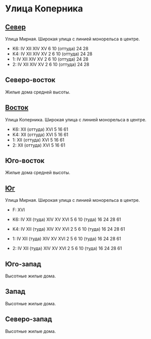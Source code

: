 # Улица Коперника

## [Север](./10420090.md)

Улица Мирная.
Широкая улица с линией монорельса в центре.

* K6:   IV  XII XIV XV
        6   10 (оттуда) 24  28
* K4:   IV  XII XIV XV
        2   6   10 (оттуда) 24  28
* 1:    IV  XII XIV XV
        2   6   10 (оттуда) 24  28
* 2:    IV  XII XIV XV
        2   6   10 (оттуда) 24  28

## Северо-восток

Жилые дома средней высоты.

## [Восток](./10460092.md)

Улица Коперника.
Широкая улица с линией монорельса в центре.

* K6:   XII (оттуда)  XVI
        5   16  61
* K4:   XII (оттуда)  XVI
        5   16  61
* 1:    XII (оттуда)  XVI
        5   16  61
* 2:    XII (оттуда)  XVI
        5   16  61

## Юго-восток

Жилые дома средней высоты.

## [Юг](./10420095.md)

Улица Мирная.
Широкая улица с линией монорельса в центре.

* F:    XVI

* K6:   IV  XII (туда)  XIV XV  XVI
        5   6   10 (туда)   16  24  28  61
* K4:   IV  XII (туда)  XIV XV  XVI
        2   5   6   10 (туда)   16  24  28  61
* 1:    IV  XII (туда)  XIV XV  XVI
        2   5   6   10 (туда)   16  24  28  61
* 2:    IV  XII (туда)  XIV XV  XVI
        2   5   6   10 (туда)   16  24  28  61

## Юго-запад

Высотные жилые дома.

## Запад

Высотные жилые дома.

## Северо-запад

Высотные жилые дома.
